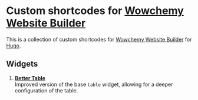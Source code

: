 # Custom shortcodes for [Wowchemy Website Builder](https://wowchemy.com/docs)

This is a collection of custom shortcodes for [Wowchemy Website Builder](https://wowchemy.com/docs) for [Hugo](https://gohugo.io/). 

## Widgets

1. [**Better Table**](shortcodes/better-table/)  
   Improved version of the base `table` widget, allowing for a deeper configuration of the table.
